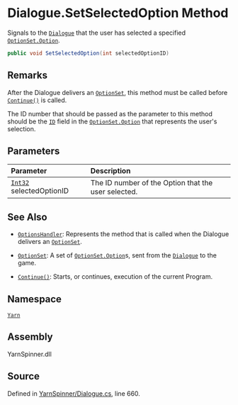 <!-- This file was generated by a tool. Do not edit this file by hand. -->

# Dialogue.SetSelectedOption Method

Signals to the [`Dialogue`](/api/csharp/yarn/dialogue.md) that the user has
selected a specified [`OptionSet.Option`](/api/csharp/yarn/optionset.option.md).


```csharp
public void SetSelectedOption(int selectedOptionID)
```
## Remarks

After the Dialogue delivers an [`OptionSet`](/api/csharp/yarn/optionset.md), this
method must be called before [`Continue()`](/api/csharp/yarn/dialogue.continue.md) is called.

The ID number that should be passed as the parameter to this
method should be the [`ID`](/api/csharp/yarn/optionset.option.id.md) field in
the [`OptionSet.Option`](/api/csharp/yarn/optionset.option.md) that represents the user's
selection.


## Parameters
|Parameter|Description|
|:---|:---|
|[`Int32`](https://docs.microsoft.com/dotnet/api/System.Int32) selectedOptionID|The ID number of the Option that the user selected.|


## See Also
* [`OptionsHandler`](/api/csharp/yarn/optionshandler.md): 
Represents the method that is called when the Dialogue delivers an
[`OptionSet`](/api/csharp/yarn/optionset.md).

* [`OptionSet`](/api/csharp/yarn/optionset.md): 
A set of [`OptionSet.Option`](/api/csharp/yarn/optionset.option.md)s, sent from the [`Dialogue`](/api/csharp/yarn/dialogue.md) to the game.

* [`Continue()`](/api/csharp/yarn/dialogue.continue.md): 
Starts, or continues, execution of the current Program.

## Namespace
[`Yarn`](/api/csharp/yarn/README.md)

## Assembly
YarnSpinner.dll

## Source
Defined in [YarnSpinner/Dialogue.cs](https://github.com/YarnSpinnerTool/YarnSpinner//blob/develop/YarnSpinner/Dialogue.cs#L660), line 660.
